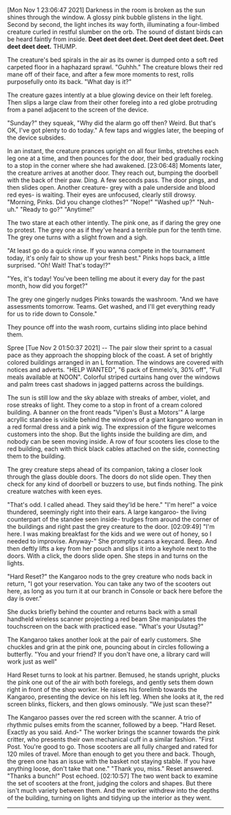 [Mon Nov  1 23:06:47 2021] Darkness in the room is broken as the sun shines through the window.  A glossy pink bubble glistens in the light.  Second by second, the light inches its way forth, illuminating a four-limbed creature curled in restful slumber on the orb. The sound of distant birds can be heard faintly from inside.
**Deet deet deet deet. Deet deet deet deet. Deet deet deet deet.**
THUMP.

The creature's bed spirals in the air as its owner is dumped onto a soft red carpeted floor in a haphazard sprawl. 
"Guhhh." The creature blows their red mane off of their face, and after a few more moments to rest, rolls purposefully onto its back. 
"What day is it?"

The creature gazes intently at a blue glowing device on their left foreleg. Then slips a large claw from their other foreleg into a red globe protruding from a panel adjacent to the screen of the device.

"Sunday?" they squeak, "Why did the alarm go off then? Weird. But that's OK, I've got plenty to do today." A few taps and wiggles later, the beeping of the device subsides. 

In an instant, the creature prances upright on all four limbs, stretches each leg one at a time, and then pounces for the door, their bed gradually rocking to a stop in the corner where she had awakened.
[23:06:48] Moments later, the creature arrives at another door. They reach out, bumping the doorbell with the back of their paw. Ding. A few seconds pass. The door pings, and then slides open. Another creature- grey with a pale underside and blood red eyes- is waiting. Their eyes are unfocused, clearly still drowsy.
"Morning, Pinks. Did you change clothes?"
"Nope!"
"Washed up?"
"Nuh-uh."
"Ready to go?"
"Anytime!"

The two stare at each other intently. The pink one, as if daring the grey one to protest. The grey one as if they've heard a terrible pun for the tenth time. The grey one turns with a slight frown and a sigh.

"At least go do a quick rinse. If you wanna compete in the tournament today, it's only fair to show up your fresh best."
Pinks hops back, a little surprised. "Oh! Wait! That's today!?"

"Yes, it's today! You've been telling me about it every day for the past month, how did you forget?"

The grey one gingerly nudges Pinks towards the washroom. 
"And we have assessments tomorrow. Teams. Get washed, and I'll get everything ready for us to ride down to Console."

They pounce off into the wash room, curtains sliding into place behind them.

Spree
[Tue Nov  2 01:50:37 2021] --
The pair slow their sprint to a casual pace as they approach the shopping block of the coast. A set of brightly colored buildings arranged in an L formation. The windows are covered with notices and adverts. "HELP WANTED", "6 pack of Emmelo's, 30% off", "Full meals available at NOON". Colorful striped curtains hang over the windows and palm trees cast shadows in jagged patterns across the buildings.

The sun is still low and the sky ablaze with streaks of amber, violet, and rose streaks of light. They come to a stop in front of a cream colored building. A banner on the front reads "Vipen's Bust a Motors'" A large acryllic standee is visible behind the windows of a giant kangaroo woman in a red formal dress and a pink wig. The expression of the figure welcomes customers into the shop. But the lights inside the building are dim, and nobody can be seen moving inside. A row of four scooters lies close to the red building, each with thick black cables attached on the side, connecting them to the building.

The grey creature steps ahead of its companion, taking a closer look through the glass double doors. The doors do not slide open. They then check for any kind of doorbell or buzzers to use, but finds nothing. The pink creature watches with keen eyes.

"That's odd. I called ahead. They said they'ld be here."
"I'm here!" a voice thundered, seemingly right into their ears. A large kangaroo- the living counterpart of the standee seen inside- trudges from around the corner of the buildings and right past the grey creature to the door.
[02:09:49] "I'm here. I was making breakfast for the kids and we were out of honey, so I needed to improvise. Anyway-"
She promptly scans a keycard. Beep. And then deftly lifts a key from her pouch and slips it into a keyhole next to the doors. With a click, the doors slide open. She steps in and turns on the lights.

"Hard Reset?" the Kangaroo nods to the grey creature who nods back in return, "I got your reservation. You can take any two of the scooters out here, as long as you turn it at our branch in Console or back here before the day is over."

She ducks briefly behind the counter and returns back with a small handheld wireless scanner projecting a red beam She manipulates the touchscreen on the back with practiced ease. "What's your Usutag?" 

The Kangaroo takes another look at the pair of early customers. She chuckles and grin at the pink one, pouncing about in circles following a butterfly. "You and your friend? If you don't have one, a library card will work just as well"

Hard Reset turns to look at his partner. Bemused, he stands upright, plucks the pink one out of the air with both forelegs, and gently sets them down right in front of the shop worker. He raises his forelimb towards the Kangaroo, presenting the device on his left leg. When she looks at it, the red screen blinks, flickers, and then glows ominously. "We just scan these?"

The Kangaroo passes over the red screen with the scanner. A trio of rhythmic pulses emits from the scanner, followed by a beep. "Hard Reset. Exactly as you said. And-"
The worker brings the scanner towards the pink critter, who presents their own mechanical cuff in a similar fashion.
"First Post. You're good to go. Those scooters are all fully charged and rated for 120 miles of travel. More than enough to get you there and back. Though, the green one has an issue with the basket not staying stable. If you have anything loose, don't take that one."
"Thank you, miss." Reset answered.
"Thanks a bunch!" Post echoed.
[02:10:57] The two went back to examine the set of scooters at the front, judging the colors and shapes. But there isn't much variety between them. And the worker withdrew into the depths of the building, turning on lights and tidying up the interior as they went.

----

